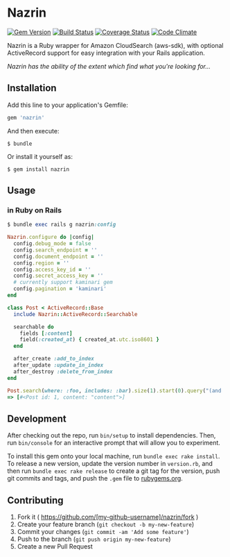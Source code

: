 # Nazrin
[![Gem Version](https://badge.fury.io/rb/nazrin.svg)](https://badge.fury.io/rb/nazrin)
[![Build Status](https://travis-ci.org/tsuwatch/nazrin.svg?branch=master)](https://travis-ci.org/tsuwatch/nazrin)
[![Coverage Status](https://coveralls.io/repos/tsuwatch/nazrin/badge.svg?branch=readme&service=github)](https://coveralls.io/github/tsuwatch/nazrin?branch=readme)
[![Code Climate](https://codeclimate.com/github/tsuwatch/nazrin/badges/gpa.svg)](https://codeclimate.com/github/tsuwatch/nazrin)

Nazrin is a Ruby wrapper for Amazon CloudSearch (aws-sdk), with optional ActiveRecord support for easy integration with your Rails application.

*Nazrin has the ability of the extent which find what you're looking for...*

## Installation

Add this line to your application's Gemfile:

```ruby
gem 'nazrin'
```

And then execute:

    $ bundle

Or install it yourself as:

    $ gem install nazrin

## Usage

### in Ruby on Rails

```ruby
$ bundle exec rails g nazrin:config

Nazrin.configure do |config|
  config.debug_mode = false
  config.search_endpoint = ''
  config.document_endpoint = ''
  config.region = ''
  config.access_key_id = ''
  config.secret_access_key = ''
  # currently support kaminari gem
  config.pagination = 'kaminari'
end
```

```ruby
class Post < ActiveRecord::Base
  include Nazrin::ActiveRecord::Searchable

  searchable do
    fields [:content]
    field(:created_at) { created_at.utc.iso8601 }
  end

  after_create :add_to_index
  after_update :update_in_index
  after_destroy :delete_from_index
end
```

```ruby
Post.search(where: :foo, includes: :bar).size(1).start(0).query("(and 'content')").query_parser('structured').execute
=> [#<Post id: 1, content: "content">]
```

## Development

After checking out the repo, run `bin/setup` to install dependencies. Then, run `bin/console` for an interactive prompt that will allow you to experiment.

To install this gem onto your local machine, run `bundle exec rake install`. To release a new version, update the version number in `version.rb`, and then run `bundle exec rake release` to create a git tag for the version, push git commits and tags, and push the `.gem` file to [rubygems.org](https://rubygems.org).

## Contributing

1. Fork it ( https://github.com/[my-github-username]/nazrin/fork )
2. Create your feature branch (`git checkout -b my-new-feature`)
3. Commit your changes (`git commit -am 'Add some feature'`)
4. Push to the branch (`git push origin my-new-feature`)
5. Create a new Pull Request
